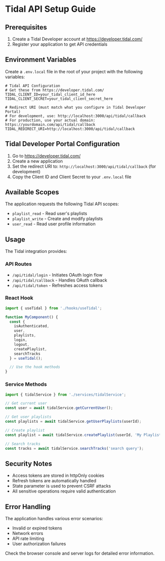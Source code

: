 # Tidal API Setup Guide

## Prerequisites

1. Create a Tidal Developer account at https://developer.tidal.com/
2. Register your application to get API credentials

## Environment Variables

Create a `.env.local` file in the root of your project with the following variables:

```env
# Tidal API Configuration
# Get these from https://developer.tidal.com/
TIDAL_CLIENT_ID=your_tidal_client_id_here
TIDAL_CLIENT_SECRET=your_tidal_client_secret_here

# Redirect URI (must match what you configure in Tidal Developer Portal)
# For development, use: http://localhost:3000/api/tidal/callback
# For production, use your actual domain: https://yourdomain.com/api/tidal/callback
TIDAL_REDIRECT_URI=http://localhost:3000/api/tidal/callback
```

## Tidal Developer Portal Configuration

1. Go to https://developer.tidal.com/
2. Create a new application
3. Set the redirect URI to: `http://localhost:3000/api/tidal/callback` (for development)
4. Copy the Client ID and Client Secret to your `.env.local` file

## Available Scopes

The application requests the following Tidal API scopes:
- `playlist_read` - Read user's playlists
- `playlist_write` - Create and modify playlists
- `user_read` - Read user profile information

## Usage

The Tidal integration provides:

### API Routes
- `/api/tidal/login` - Initiates OAuth login flow
- `/api/tidal/callback` - Handles OAuth callback
- `/api/tidal/token` - Refreshes access tokens

### React Hook
```typescript
import { useTidal } from './hooks/useTidal';

function MyComponent() {
  const { 
    isAuthenticated, 
    user, 
    playlists, 
    login, 
    logout,
    createPlaylist,
    searchTracks 
  } = useTidal();

  // Use the hook methods
}
```

### Service Methods
```typescript
import { tidalService } from './services/tidalService';

// Get current user
const user = await tidalService.getCurrentUser();

// Get user playlists
const playlists = await tidalService.getUserPlaylists(userId);

// Create playlist
const playlist = await tidalService.createPlaylist(userId, 'My Playlist');

// Search tracks
const tracks = await tidalService.searchTracks('search query');
```

## Security Notes

- Access tokens are stored in httpOnly cookies
- Refresh tokens are automatically handled
- State parameter is used to prevent CSRF attacks
- All sensitive operations require valid authentication

## Error Handling

The application handles various error scenarios:
- Invalid or expired tokens
- Network errors
- API rate limiting
- User authorization failures

Check the browser console and server logs for detailed error information. 